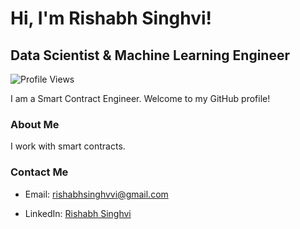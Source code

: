 # Hi, I'm Rishabh Singhvi!

## Data Scientist & Machine Learning Engineer

![Profile Views](https://komarev.com/ghpvc/?username=rishabhRsinghvi)

I am a Smart Contract Engineer. Welcome to my GitHub profile!

### About Me

I work with smart contracts.

### Contact Me

- Email: rishabhsinghvvi@gmail.com

- LinkedIn: [Rishabh Singhvi](https://www.linkedin.com/in/your-linkedin-profile)
